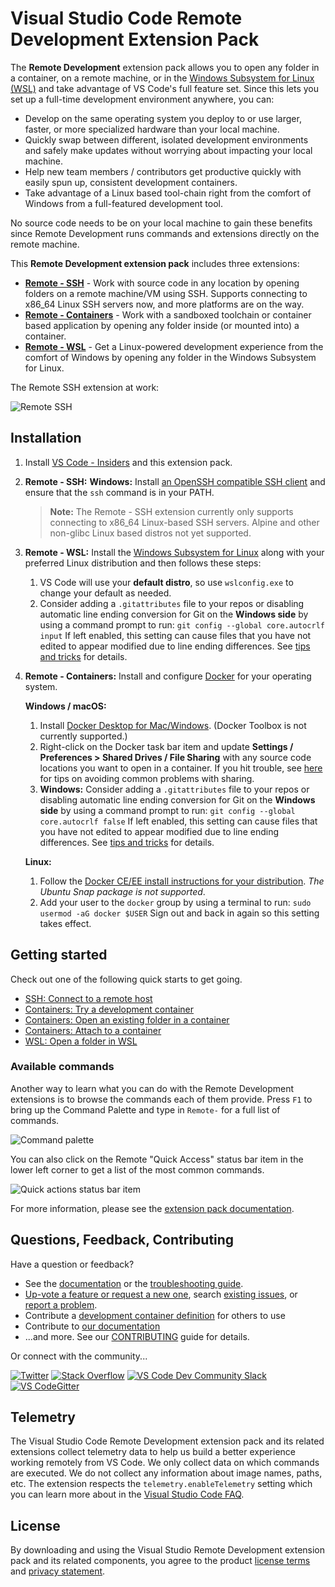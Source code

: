 # Visual Studio Code Remote Development Extension Pack

The **Remote Development** extension pack allows you to open any folder in a container, on a remote machine, or in the [Windows Subsystem for Linux (WSL)](https://docs.microsoft.com/en-us/windows/wsl) and take advantage of VS Code's full feature set. Since this lets you set up a full-time development environment anywhere, you can:

- Develop on the same operating system you deploy to or use larger, faster, or more specialized hardware than your local machine.
- Quickly swap between different, isolated development environments and safely make updates without worrying about impacting your local machine.
- Help new team members / contributors get productive quickly with easily spun up, consistent development containers.
- Take advantage of a Linux based tool-chain right from the comfort of Windows from a full-featured development tool.

No source code needs to be on your local machine to gain these benefits since Remote Development runs commands and extensions directly on the remote machine.

This **Remote Development extension pack** includes three extensions:

- **[Remote - SSH](https://aka.ms/vscode-remote/download/ssh)** - Work with source code in any location by opening folders on a remote machine/VM using SSH. Supports connecting to x86_64 Linux SSH servers now, and more platforms are on the way.
- **[Remote - Containers](https://aka.ms/vscode-remote/download/containers)** - Work with a sandboxed toolchain or container based application by opening any folder inside (or mounted into) a container.
- **[Remote - WSL](https://aka.ms/vscode-remote/download/wsl)** - Get a Linux-powered development experience from the comfort of Windows by opening any folder in the Windows Subsystem for Linux.

The Remote SSH extension at work:

![Remote SSH](https://microsoft.github.io/vscode-remote-release/images/ssh-readme.gif)

## Installation

1. Install [VS Code - Insiders](https://code.visualstudio.com/insiders) and this extension pack.

2. **Remote - SSH:** **Windows:** Install [an OpenSSH compatible SSH client](https://aka.ms/vscode-remote/ssh/supported-clients) and ensure that the `ssh` command is in your PATH.

    > **Note:** The Remote - SSH extension currently only supports connecting to x86_64 Linux-based SSH servers. Alpine and other non-glibc Linux based distros not yet supported.

3. **Remote - WSL:** Install the [Windows Subsystem for Linux](https://docs.microsoft.com/en-us/windows/wsl/install-win10) along with your preferred Linux distribution and then follows these steps:
     1. VS Code will use your **default distro**, so use `wslconfig.exe` to change your default as needed.
     2. Consider adding a `.gitattributes` file to your repos or disabling automatic line ending conversion for Git on the **Windows side** by using a command prompt to run: `git config --global core.autocrlf input` If left enabled, this setting can cause files that you have not edited to appear modified due to line ending differences. See [tips and tricks](https://aka.ms/vscode-remote/containers/troubleshooting/crlf) for details.

4. **Remote - Containers:** Install and configure [Docker](https://www.docker.com/get-started) for your operating system.

    **Windows / macOS:**
    1. Install [Docker Desktop for Mac/Windows](https://www.docker.com/products/docker-desktop). (Docker Toolbox is not currently supported.)
    2. Right-click on the Docker task bar item and update **Settings / Preferences > Shared Drives / File Sharing** with any source code locations you want to open in a container. If you hit trouble, see [here](https://aka.ms/vscode-remote/containers/troubleshooting) for tips on avoiding common problems with sharing.
    3. **Windows:** Consider adding a `.gitattributes` file to your repos or disabling automatic line ending conversion for Git on the **Windows side** by using a command prompt to run: `git config --global core.autocrlf false` If left enabled, this setting can cause files that you have not edited to appear modified due to line ending differences. See [tips and tricks](https://aka.ms/vscode-remote/containers/troubleshooting/crlf) for details.

    **Linux:**
    1. Follow the [Docker CE/EE install instructions for your distribution](https://docs.docker.com/install/#supported-platforms). *The Ubuntu Snap package is not supported*.
    2. Add your user to the `docker` group by using a terminal to run: `sudo usermod -aG docker $USER` Sign out and back in again so this setting takes effect.

## Getting started

Check out one of the following quick starts to get going.

- [SSH: Connect to a remote host](https://aka.ms/vscode-remote/ssh/getting-started)
- [Containers: Try a development container](https://aka.ms/vscode-remote/containers/getting-started/try)
- [Containers: Open an existing folder in a container](https://aka.ms/vscode-remote/containers/getting-started/open)
- [Containers: Attach to a container](https://aka.ms/vscode-remote/containers/getting-started/attach)
- [WSL: Open a folder in WSL](https://aka.ms/vscode-remote/wsl/getting-started)

### Available commands

Another way to learn what you can do with the Remote Development extensions is to browse the commands each of them provide. Press `F1` to bring up the Command Palette and type in `Remote-` for a full list of commands.

![Command palette](https://microsoft.github.io/vscode-remote-release/images/remote-command-palette.png)

You can also click on the Remote "Quick Access" status bar item in the lower left corner to get a list of the most common commands.

![Quick actions status bar item](https://microsoft.github.io/vscode-remote-release/images/remote-dev-status-bar.png)

For more information, please see the [extension pack documentation](https://aka.ms/vscode-remote).

## Questions, Feedback, Contributing

Have a question or feedback?

- See the [documentation](https://aka.ms/vscode-remote) or the [troubleshooting guide](https://aka.ms/vscode-remote/troubleshooting).
- [Up-vote a feature or request a new one](https://aka.ms/vscode-remote/feature-requests), search [existing issues](https://aka.ms/vscode-remote/issues), or [report a problem](https://aka.ms/vscode-remote/issues/new).
- Contribute a [development container definition](https://aka.ms/vscode-dev-containers) for others to use
- Contribute to [our documentation](https://github.com/Microsoft/vscode-docs)
- ...and more. See our [CONTRIBUTING](https://aka.ms/vscode-remote/contributing) guide for details.

Or connect with the community...

[![Twitter](https://microsoft.github.io/vscode-remote-release/images/Twitter_Social_Icon_24x24.png)](https://aka.ms/vscode-remote/twitter) [![Stack Overflow](https://microsoft.github.io/vscode-remote-release/images/so-image-24x24.png)](https://stackoverflow.com/questions/tagged/vscode) [![VS Code Dev Community Slack](https://microsoft.github.io/vscode-remote-release/images/Slack_Mark-24x24.png)](https://aka.ms/vscode-dev-community) [![VS CodeGitter](https://microsoft.github.io/vscode-remote-release/images/gitter-icon-24x24.png)](https://gitter.im/Microsoft/vscode)

## Telemetry

The Visual Studio Code Remote Development extension pack and its related extensions collect telemetry data to help us build a better experience working remotely from VS Code. We only collect data on which commands are executed. We do not collect any information about image names, paths, etc. The extension respects the `telemetry.enableTelemetry` setting which you can learn more about in the [Visual Studio Code FAQ](https://aka.ms/vscode-remote/telemetry).

## License

By downloading and using the Visual Studio Remote Development extension pack and its related components, you agree to the product [license terms](https://go.microsoft.com/fwlink/?linkid=2077057) and [privacy statement](https://www.microsoft.com/en-us/privacystatement/EnterpriseDev/default.aspx).
